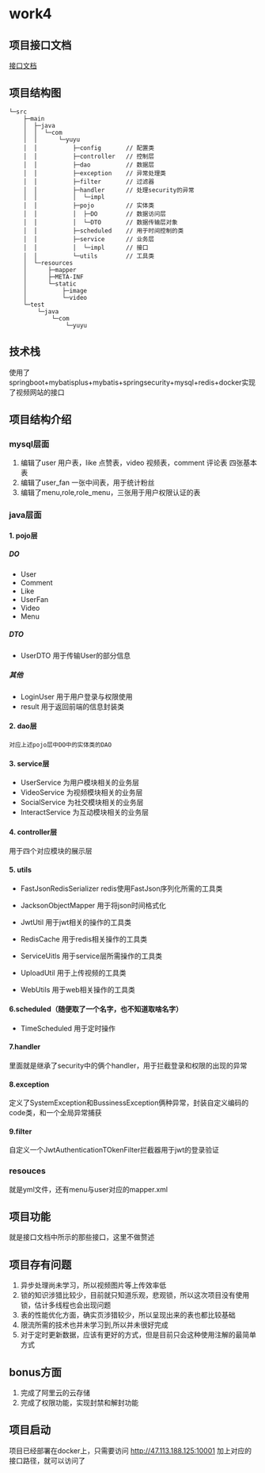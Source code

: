 # work4
## 项目接口文档

[接口文档](https://apifox.com/apidoc/shared-0d2df84b-f7ac-4398-bdcf-78027d357195)

## 项目结构图
```
└─src
    ├─main
    │  ├─java
    │  │  └─com
    │  │      └─yuyu
    │  │          ├─config       // 配置类
    │  │          ├─controller   // 控制层
    │  │          ├─dao          // 数据层
    │  │          ├─exception    // 异常处理类
    │  │          ├─filter       // 过滤器
    │  │          ├─handler      // 处理security的异常
    │  │          │  └─impl      
    │  │          ├─pojo         // 实体类
    │  │          │  ├─DO        // 数据访问层
    │  │          │  └─DTO       // 数据传输层对象
    │  │          ├─scheduled    // 用于时间控制的类
    │  │          ├─service      // 业务层
    │  │          │  └─impl      // 接口
    │  │          └─utils        // 工具类
    │  └─resources
    │      ├─mapper
    │      ├─META-INF
    │      └─static
    │          ├─image
    │          └─video
    └─test
        └─java
            └─com
                └─yuyu

```
## 技术栈
使用了springboot+mybatisplus+mybatis+springsecurity+mysql+redis+docker实现了视频网站的接口
## 项目结构介绍
### mysql层面
1. 编辑了user 用户表，like 点赞表，video 视频表，comment 评论表 四张基本表
2. 编辑了user_fan 一张中间表，用于统计粉丝
3. 编辑了menu,role,role_menu，三张用于用户权限认证的表

### java层面
#### 1. pojo层
##### DO
   - User
   - Comment
   - Like
   - UserFan
   - Video
   - Menu
##### DTO
   - UserDTO 用于传输User的部分信息
##### 其他
   - LoginUser 用于用户登录与权限使用
   - result
   用于返回前端的信息封装类
#### 2. dao层
    对应上述pojo层中DO中的实体类的DAO
#### 3. service层
- UserService 为用户模块相关的业务层
- VideoService 为视频模块相关的业务层
- SocialService 为社交模块相关的业务层
- InteractService 为互动模块相关的业务层

#### 4. controller层
用于四个对应模块的展示层

#### 5. utils
- FastJsonRedisSerializer redis使用FastJson序列化所需的工具类

- JacksonObjectMapper 用于将json时间格式化
- JwtUtil 用于jwt相关的操作的工具类
- RedisCache 用于redis相关操作的工具类
- ServiceUitls 用于service层所需操作的工具类
- UploadUtil 用于上传视频的工具类
- WebUtils 用于web相关操作的工具类
  
#### 6.scheduled（随便取了一个名字，也不知道取啥名字）
- TimeScheduled 用于定时操作

#### 7.handler
里面就是继承了security中的俩个handler，用于拦截登录和权限的出现的异常

#### 8.exception
定义了SystemException和BussinessException俩种异常，封装自定义编码的code类，和一个全局异常捕获

#### 9.filter
自定义一个JwtAuthenticationTOkenFilter拦截器用于jwt的登录验证

### resouces
就是yml文件，还有menu与user对应的mapper.xml

## 项目功能
就是接口文档中所示的那些接口，这里不做赘述

## 项目存有问题
1. 异步处理尚未学习，所以视频图片等上传效率低
2. 锁的知识涉猎比较少，目前就只知道乐观，悲观锁，所以这次项目没有使用锁，估计多线程也会出现问题
3. 表的性能优化方面，确实页涉猎较少，所以呈现出来的表也都比较基础
4. 限流所需的技术也并未学习到,所以并未很好完成
5. 对于定时更新数据，应该有更好的方式，但是目前只会这种使用注解的最简单方式

## bonus方面
1. 完成了阿里云的云存储
2. 完成了权限功能，实现封禁和解封功能
## 项目启动
项目已经部署在docker上，只需要访问 http://47.113.188.125:10001 加上对应的接口路径，就可以访问了



